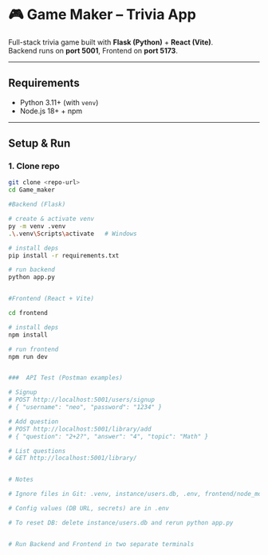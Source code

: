 # 🎮 Game Maker – Trivia App

Full-stack trivia game built with **Flask (Python)** + **React (Vite)**.  
Backend runs on **port 5001**, Frontend on **port 5173**.

---

## Requirements

- Python 3.11+ (with `venv`)
- Node.js 18+ + npm

---

## Setup & Run

### 1. Clone repo
```bash
git clone <repo-url>
cd Game_maker

#Backend (Flask)

# create & activate venv
py -m venv .venv
.\.venv\Scripts\activate   # Windows

# install deps
pip install -r requirements.txt

# run backend
python app.py


#Frontend (React + Vite)

cd frontend

# install deps
npm install

# run frontend
npm run dev


###  API Test (Postman examples)

# Signup
# POST http://localhost:5001/users/signup
# { "username": "neo", "password": "1234" }

# Add question
# POST http://localhost:5001/library/add
# { "question": "2+2?", "answer": "4", "topic": "Math" }

# List questions
# GET http://localhost:5001/library/


# Notes

# Ignore files in Git: .venv, instance/users.db, .env, frontend/node_modules, frontend/dist

# Config values (DB URL, secrets) are in .env

# To reset DB: delete instance/users.db and rerun python app.py


# Run Backend and Frontend in two separate terminals